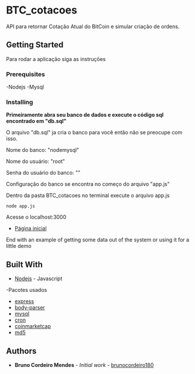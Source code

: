 # BTC_cotacoes

API para retornar Cotação Atual do BitCoin e simular criação de ordens.

## Getting Started

Para rodar a aplicação siga as instruções

### Prerequisites

-Nodejs
-Mysql 

### Installing

**Primeiramente abra seu banco de dados e execute o código sql encontrado em "db.sql"**

O arquivo "db.sql" ja cria o banco para você então não se preocupe com isso.

Nome do banco: "nodemysql"

Nome do usuário: "root"

Senha do usuário do banco: ""

Configuração do banco se encontra no começo do arquivo "app.js"

Dentro da pasta BTC_cotacoes no terminal execute o arquivo app.js

```
node app.js
```

Acesse o localhost:3000

* [Página inicial](http://localhost:3000/) 

End with an example of getting some data out of the system or using it for a little demo

## Built With

* [Nodejs](https://nodejs.org/) - Javascript

-Pacotes usados

* [express](https://maven.apache.org/) 
* [body-parser](https://www.npmjs.com/package/body-parser) 
* [mysql](https://www.npmjs.com/package/mysql)
* [cron](https://www.npmjs.com/package/cron)
* [coinmarketcap](https://www.npmjs.com/package/coinmarketcap)
* [md5](https://www.npmjs.com/package/md5)

## Authors

* **Bruno Cordeiro Mendes** - *Initial work* - [brunocordeiro180](https://github.com/brunocordeiro180)
